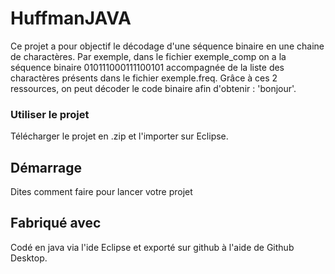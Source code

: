# HuffmanJAVA

Ce projet a pour objectif le décodage d'une séquence binaire en une chaine de charactères. 
Par exemple, dans le fichier exemple_comp on a la séquence binaire 010111000111100101 accompagnée de la liste des charactères présents dans le fichier exemple.freq.
Grâce à ces 2 ressources, on peut décoder le code binaire afin d'obtenir : 'bonjour'.


### Utiliser le projet

Télécharger le projet en .zip et l'importer sur Eclipse.


## Démarrage

Dites comment faire pour lancer votre projet


## Fabriqué avec

Codé en java via l'ide Eclipse et exporté sur github à l'aide de Github Desktop.


